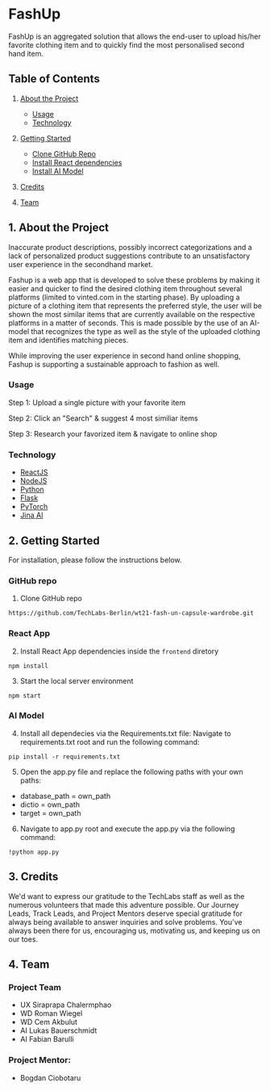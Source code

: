 # FashUp

FashUp is an aggregated solution that allows the end-user to upload his/her favorite clothing item and to quickly find the most personalised second hand item.

## Table of Contents

1. [About the Project](https://github.com/TechLabs-Berlin/wt21-fash-un-capsule-wardrobe/edit/main/README.md#1-about-the-project)
    - [Usage](https://github.com/TechLabs-Berlin/wt21-fash-un-capsule-wardrobe/edit/main/README.md#usage)
    - [Technology](https://github.com/TechLabs-Berlin/wt21-fash-un-capsule-wardrobe/edit/main/README.md#technology) 

2. [Getting Started](https://github.com/TechLabs-Berlin/wt21-fash-un-capsule-wardrobe/edit/main/README.md#2-getting-started)
    - [Clone GitHub Repo](https://github.com/TechLabs-Berlin/wt21-fash-un-capsule-wardrobe/edit/main/README.md#github-repo)
    - [Install React dependencies](https://github.com/TechLabs-Berlin/wt21-fash-un-capsule-wardrobe/edit/main/README.md#react-app)
    - [Install AI Model](https://github.com/TechLabs-Berlin/wt21-fash-un-capsule-wardrobe/edit/main/README.md#ai-model)

3. [Credits](https://github.com/TechLabs-Berlin/wt21-fash-un-capsule-wardrobe/edit/main/README.md#3-credits)

4. [Team](https://github.com/TechLabs-Berlin/wt21-fash-un-capsule-wardrobe/edit/main/README.md#4-team)

## 1. About the Project

Inaccurate product descriptions, possibly incorrect categorizations and a lack of personalized product suggestions contribute to an unsatisfactory user experience in the secondhand market.

Fashup is a web app that is developed to solve these problems by making it easier and quicker to find the desired clothing item  throughout several platforms (limited to vinted.com in the starting phase). By uploading a picture of a clothing item that represents the preferred style, the user will be shown the most similar items that are currently available on the respective platforms in a matter of seconds. This is made possible by the use of an AI-model that recognizes the type as well as the style of the uploaded clothing item and identifies matching pieces.

While improving the user experience in second hand online shopping, Fashup is supporting a sustainable approach to fashion as well.



### Usage

  Step 1: Upload a single picture with your favorite item<br>

  Step 2: Click an "Search" & suggest 4 most similiar items<br>

  Step 3: Research your favorized item & navigate to online shop<br>




### Technology

- [ReactJS](https://reactjs.org/)<br>
- [NodeJS](https://nodejs.org/en/)<br>
- [Python](https://www.python.org/)<br>
- [Flask](https://flask.palletsprojects.com/en/2.0.x/)<br> 
- [PyTorch](https://pytorch.org/)<br> 
- [Jina AI](https://jina.ai/)<br>


## 2. Getting Started

For installation, please follow the instructions below.

### GitHub repo

1. Clone GitHub repo
  ```
  https://github.com/TechLabs-Berlin/wt21-fash-un-capsule-wardrobe.git
  ``` 

### React App

2. Install React App dependencies inside the `frontend` diretory 
  ```
  npm install
  ```

3. Start the local server environment 
  ```
  npm start
  ```
### AI Model
4. Install all dependecies via the Requirements.txt file: Navigate to requirements.txt root and run the following command:<br>
```
pip install -r requirements.txt
```
5. Open the app.py file and replace the following paths with your own paths:<br>
- database_path = own_path
- dictio = own_path
- target = own_path

6. Navigate to app.py root and execute the app.py via the following command:
```
!python app.py
```

## 3. Credits

We'd want to express our gratitude to the TechLabs staff as well as the numerous volunteers that made this adventure possible. Our Journey Leads, Track Leads, and Project Mentors deserve special gratitude for always being available to answer inquiries and solve problems. You've always been there for us, encouraging us, motivating us, and keeping us on our toes.

## 4. Team 

### Project Team

- UX Siraprapa Chalermphao
- WD Roman Wiegel
- WD Cem Akbulut
- AI Lukas Bauerschmidt
- AI Fabian Barulli

### Project Mentor:

- Bogdan Ciobotaru
